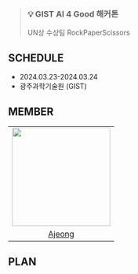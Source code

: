 > ### 💡 GIST AI 4 Good 해커톤 <br />
> UN상 수상팀 RockPaperScissors


## SCHEDULE
- 2024.03.23-2024.03.24
- 광주과학기술원 (GIST)


## MEMBER

<table align = "center">
  <tr align = "center">
    <td><a href="https://github.com/ajung7038"><img src="https://avatars.githubusercontent.com/u/80907516?v=4" width=200></a></td>
  </tr>
  <tr align = "center">
    <td><a href = "https://github.com/ajung7038">Ajeong</a></td>
  </tr>
</table>


## PLAN

